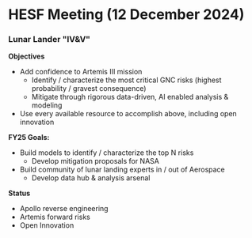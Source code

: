 # 



# HESF Meeting (12 December 2024)

### Lunar Lander "IV&V"

**Objectives**

- Add confidence to Artemis III mission 
  - Identify / characterize the most critical GNC risks (highest probability / gravest consequence)
  - Mitigate through rigorous data-driven, AI enabled analysis & modeling
- Use every available resource to accomplish above, including open innovation

**FY25 Goals:** 

- Build models to identify / characterize the top N risks
  - Develop mitigation proposals for NASA
- Build community of lunar landing experts in / out of Aerospace
  - Develop data hub & analysis arsenal

**Status**

- Apollo reverse engineering
- Artemis forward risks 
- Open Innovation 


















```python


```
